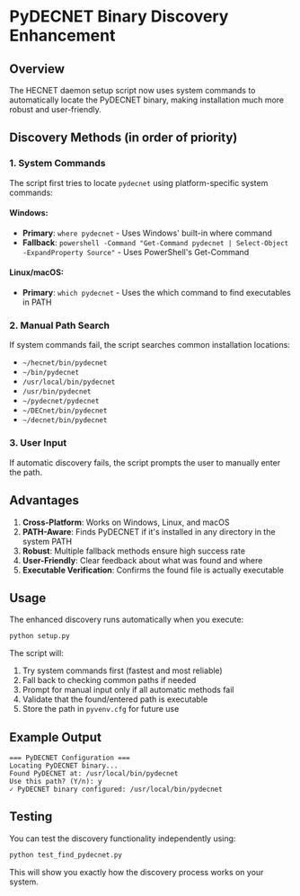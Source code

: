 # PyDECNET Binary Discovery Enhancement

## Overview
The HECNET daemon setup script now uses system commands to automatically locate the PyDECNET binary, making installation much more robust and user-friendly.

## Discovery Methods (in order of priority)

### 1. System Commands
The script first tries to locate `pydecnet` using platform-specific system commands:

#### Windows:
- **Primary**: `where pydecnet` - Uses Windows' built-in where command
- **Fallback**: `powershell -Command "Get-Command pydecnet | Select-Object -ExpandProperty Source"` - Uses PowerShell's Get-Command

#### Linux/macOS:
- **Primary**: `which pydecnet` - Uses the which command to find executables in PATH

### 2. Manual Path Search
If system commands fail, the script searches common installation locations:
- `~/hecnet/bin/pydecnet`
- `~/bin/pydecnet`
- `/usr/local/bin/pydecnet`
- `/usr/bin/pydecnet`
- `~/pydecnet/pydecnet`
- `~/DECnet/bin/pydecnet`
- `~/decnet/bin/pydecnet`

### 3. User Input
If automatic discovery fails, the script prompts the user to manually enter the path.

## Advantages

1. **Cross-Platform**: Works on Windows, Linux, and macOS
2. **PATH-Aware**: Finds PyDECNET if it's installed in any directory in the system PATH
3. **Robust**: Multiple fallback methods ensure high success rate
4. **User-Friendly**: Clear feedback about what was found and where
5. **Executable Verification**: Confirms the found file is actually executable

## Usage

The enhanced discovery runs automatically when you execute:
```bash
python setup.py
```

The script will:
1. Try system commands first (fastest and most reliable)
2. Fall back to checking common paths if needed
3. Prompt for manual input only if all automatic methods fail
4. Validate that the found/entered path is executable
5. Store the path in `pyvenv.cfg` for future use

## Example Output

```
=== PyDECNET Configuration ===
Locating PyDECNET binary...
Found PyDECNET at: /usr/local/bin/pydecnet
Use this path? (Y/n): y
✓ PyDECNET binary configured: /usr/local/bin/pydecnet
```

## Testing

You can test the discovery functionality independently using:
```bash
python test_find_pydecnet.py
```

This will show you exactly how the discovery process works on your system.
